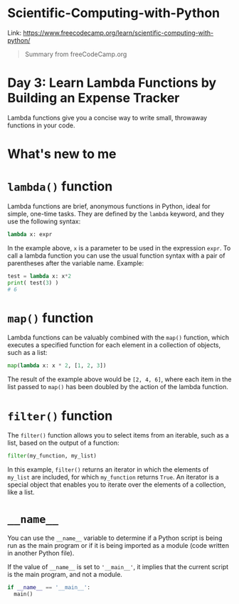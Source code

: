 # Scientific-Computing-with-Python
Link: https://www.freecodecamp.org/learn/scientific-computing-with-python/

 > Summary from freeCodeCamp.org

# Day 3: Learn Lambda Functions by Building an Expense Tracker
Lambda functions give you a concise way to write small, throwaway functions in your code.

# What's new to me

# `lambda()` function
Lambda functions are brief, anonymous functions in Python, ideal for simple, one-time tasks. They are defined by the `lambda` keyword, and they use the following syntax:

```python
lambda x: expr
```
In the example above, `x` is a parameter to be used in the expression `expr`. To call a lambda function you can use the usual function syntax with a pair of parentheses after the variable name. Example:

``` python
test = lambda x: x*2
print( test(3) )
# 6
```

# `map()` function
Lambda functions can be valuably combined with the `map()` function, which executes a specified function for each element in a collection of objects, such as a list:

``` python
map(lambda x: x * 2, [1, 2, 3])
```
The result of the example above would be `[2, 4, 6]`, where each item in the list passed to `map()` has been doubled by the action of the lambda function.

# `filter()` function
The `filter()` function allows you to select items from an iterable, such as a list, based on the output of a function:

```python
filter(my_function, my_list)
```

In this example, `filter()` returns an iterator in which the elements of `my_list` are included, for which `my_function` returns `True`. An iterator is a special object that enables you to iterate over the elements of a collection, like a list.

# `__name__`
You can use the `__name__` variable to determine if a Python script is being run as the main program or if it is being imported as a module (code written in another Python file).

If the value of `__name__` is set to `'__main__'`, it implies that the current script is the main program, and not a module.
```python
if __name__ == '__main__':
  main()
```
